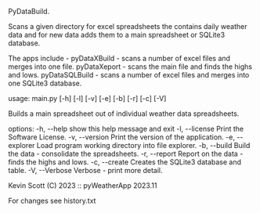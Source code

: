 PyDataBuild.

  Scans a given directory for excel spreadsheets the contains daily weather data and for
  new data adds them to a main spreadsheet or SQLite3 database.
    
  The apps include -
                    pyDataXBuild   - scans a number of excel files and merges into one file.
                    pyDataXeport   - scans the main file and finds the highs and lows.
                    pyDataSQLBuild - scans a number of excel files and merges into one SQLite3 database.


  usage: main.py [-h] [-l] [-v] [-e] [-b] [-r] [-c] [-V]

  Builds a main spreadsheet out of individual weather data spreadsheets.

  options:
    -h, --help      show this help message and exit
    -l, --license   Print the Software License.
    -v, --version   Print the version of the application.
    -e, --explorer  Load program working directory into file explorer.
    -b, --build     Build the data - consolidate the spreadsheets.
    -r, --report    Report on the data - finds the highs and lows.
    -c, --create    Creates the SQLite3 database and table.
    -V, --Verbose   Verbose - print more detail.

  Kevin Scott (C) 2023 :: pyWeatherApp 2023.11


For changes see history.txt
